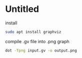 # Untitled

install

```bash
sudo apt install graphviz
```

compile .gv file into .png graph

```bash
dot -Tpng input.gv -o output.png
```



